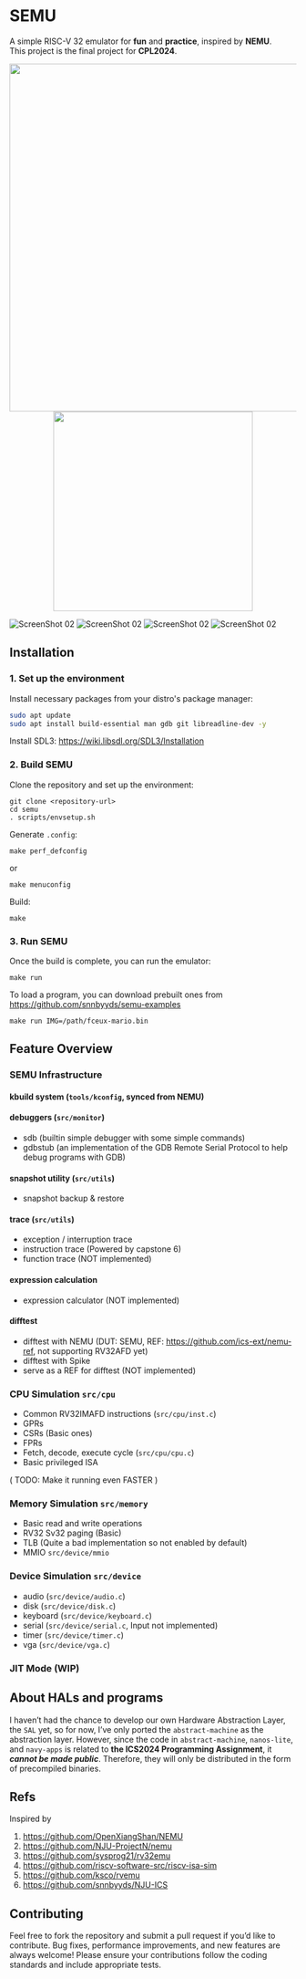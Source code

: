 # SEMU
A simple RISC-V 32 emulator for **fun** and **practice**, inspired by **NEMU**.  
This project is the final project for **CPL2024**.

<p align="center">
  <img height="610em" src="assets/01.png">
  <img height="350em" src="assets/02.png">
</p>

![ScreenShot 02](assets/03.png)
![ScreenShot 02](assets/04.png)
![ScreenShot 02](assets/05.png)
![ScreenShot 02](assets/06.png)
## Installation

### 1. Set up the environment
Install necessary packages from your distro's package manager:
```bash
sudo apt update
sudo apt install build-essential man gdb git libreadline-dev -y
```
Install SDL3: https://wiki.libsdl.org/SDL3/Installation

### 2. Build SEMU
Clone the repository and set up the environment:
```
git clone <repository-url>
cd semu
. scripts/envsetup.sh
```
Generate `.config`:

```
make perf_defconfig
```
or
```
make menuconfig
```
Build:
```
make
```

### 3. Run SEMU
Once the build is complete, you can run the emulator:
```
make run
```

To load a program, you can download prebuilt ones from https://github.com/snnbyyds/semu-examples
```
make run IMG=/path/fceux-mario.bin
```

## Feature Overview
### SEMU Infrastructure
#### kbuild system (`tools/kconfig`, synced from NEMU)

#### debuggers (`src/monitor`)
* sdb (builtin simple debugger with some simple commands)
* gdbstub (an implementation of the GDB Remote Serial Protocol to help debug programs with GDB)

#### snapshot utility (`src/utils`)
* snapshot backup & restore

#### trace (`src/utils`)
* exception / interruption trace
* instruction trace (Powered by capstone 6)
* function trace (NOT implemented)

#### expression calculation
* expression calculator (NOT implemented)

#### difftest
* difftest with NEMU (DUT: SEMU, REF: https://github.com/ics-ext/nemu-ref, not supporting RV32AFD yet)
* difftest with Spike
* serve as a REF for difftest (NOT implemented)

### CPU Simulation `src/cpu`
* Common RV32IMAFD instructions (`src/cpu/inst.c`)
* GPRs
* CSRs (Basic ones)
* FPRs
* Fetch, decode, execute cycle (`src/cpu/cpu.c`)
* Basic privileged ISA

( TODO: Make it running even FASTER )

### Memory Simulation `src/memory`
* Basic read and write operations
* RV32 Sv32 paging (Basic)
* TLB (Quite a bad implementation so not enabled by default)
* MMIO `src/device/mmio`

### Device Simulation `src/device`
* audio (`src/device/audio.c`)
* disk (`src/device/disk.c`)
* keyboard (`src/device/keyboard.c`)
* serial (`src/device/serial.c`, Input not implemented)
* timer (`src/device/timer.c`)
* vga (`src/device/vga.c`)

### JIT Mode (WIP)

## About HALs and programs
I haven’t had the chance to develop our own Hardware Abstraction Layer, the `SAL` yet, so for now, I’ve only ported the `abstract-machine` as the abstraction layer. However, since the code in `abstract-machine`, `nanos-lite`, and `navy-apps` is related to **the ICS2024 Programming Assignment**, it ***cannot be made public***. Therefore, they will only be distributed in the form of precompiled binaries.

## Refs
Inspired by

1. https://github.com/OpenXiangShan/NEMU
2. https://github.com/NJU-ProjectN/nemu
3. https://github.com/sysprog21/rv32emu
4. https://github.com/riscv-software-src/riscv-isa-sim
5. https://github.com/ksco/rvemu
6. https://github.com/snnbyyds/NJU-ICS

## Contributing
Feel free to fork the repository and submit a pull request if you’d like to contribute. Bug fixes, performance improvements, and new features are always welcome! Please ensure your contributions follow the coding standards and include appropriate tests.
